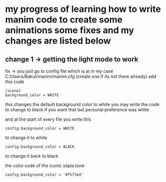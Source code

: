 # my progress of learning how to write manim code to create some animations some fixes and my changes are listed below

## change 1 -> getting the light mode to work
fix -> you just go to config file which is at in my case C:/Users/Bakul/manim/manim.cfg (create one if its not there already)
add this code

```
[scene]
background_color = WHITE    
```

this changes the default background color to white you may write the code to change to black if you want that but personal preference was white

and at the start of every file you write this

```
config.background_color = WHITE
```
to change it to white

```
config.background_color = BLACK 
```
to change it back to black

the color code of the iconic sepia tone
```
config.background_color = '#f5f3ed'
```